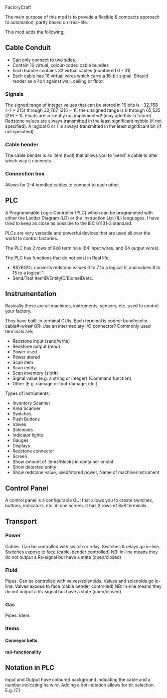 FactoryCraft

The main purpose of this mod is to provide a flexible & compacts approach to automation, partly based on rreal-life.

This mod adds the following:

## Cable Conduit
- Can only connect to two sides.
- Contain 16 virtual, colour-coded cable bundles
- Each bundle contains 32 virtual cables (numbered 0 - 31)
- Each cable has 16 virtual wires which carry a 16-bit signal.
Should render as a 4x4 against wall, ceiling or floor.

### Signals
The signed range of integer values that can be stored in 16 bits is −32,768 (−1 × 215) through 32,767 (215 − 1); the unsigned range is 0 through 65,535 (216 − 1).
Floats are currently not implemented! (may add this in future)
Redstone values are always transmitted in the least significant nybble (if not specified).
A logical 0 or 1 is always transmitted in the least significant bit (if not specified).

### Cable bender
The cable bender is an item (tool) that allows you to 'bend' a cable to alter which way it connects.

### Connection box
Allows for 2-4 bundled cables to connect to each other.

## PLC
A Programmable Logic Controller (PLC) which can be programmed with either the Ladder Diagram (LD) or the Instruction List (IL) languages.
I have tried to keep as close as possible to the IEC 61131-3 standard.

PLCs are very versatile and powerful devices that are used all over the world to control factories.

The PLC has 2 rows of 8x8 terminals (64 input wires, and 64 output wires).

The PLC has functions that do not exist in Real life:
- RS2BOOL converts redstone values 0 to 7 to a logical 0, and values 8 to 15 to a logical 1
- Send/Test ItemID/EntityID/BiomeID/etc.

## Instrumentation
Basically these are all machines, instruments, sensors, etc. used to control your factory.

They have built-in terminal GUIs. Each terminal is coded: bundlecolor-cable#-wire#
OR: Use an intermediary I/O connector?
Commonly used terminals are:
- Redstone input (send/write)
- Redstone output (read)
- Power used
- Power stored
- Scan item
- Scan entity
- Scan inventory (slot#)
- Signal value (e.g. a string or integer) (Command function)
- Other (E.g. damage or tool-damage, etc.)

Types of instruments:
- Inventory Scanner
- Area Scanner
- Switches
- Push Buttons
- Valves
- Solenoids
- Indicator lights
- Gauges
- Displays
- Redstone connector
- Screen
- Show amount of items/blocks in container or slot
- Show detected entity
- Show redstone value, used/stored power, Name of machine/instrument

## Control Panel
A control panel is a configurable GUI that allows you to create switches, buttons, indicators, etc. in one screen.
It has 2 rows of 8x8 terminals.

## Transport
### Power
Cables. Can be controlled with switch or relay.
Switches & relays go in-line. Switches expose to face (cable-bender controlled)
NB: In-line means they do not output a Rs-signal but have a state (open/closed)

### Fluid
Pipes. Can be controlled with valves/solenoids.
Valves and solenoids go in-line. Valves expose to face (cable bender controlled)
NB: In-line means they do not output a Rs-signal but have a state (open/closed)

### Gas
Pipes. Idem.

### Items
#### Conveyor belts

#### rail-functionality




## Notation in PLC
Input and Output have coloured background indicating the cable and a number indicating he wire.
Adding a dot-notation allows for bit selection. E.g. I7.1

